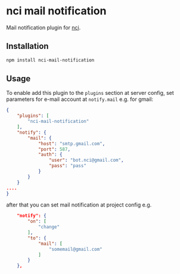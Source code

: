 # nci mail notification

Mail notification plugin for [nci](https://github.com/node-ci/nci).

## Installation

```sh
npm install nci-mail-notification
```

## Usage

To enable add this plugin to the `plugins` section at server config, set
parameters for e-mail account at `notify.mail` e.g. for gmail:

```json
{
    "plugins": [
        "nci-mail-notification"
    ],
    "notify": {
        "mail": {
            "host": "smtp.gmail.com",
            "port": 587,
            "auth": {
                "user": "bot.nci@gmail.com",
                "pass": "pass"
            }
        }
    }
....
}
```

after that you can set mail notification at project config e.g.

```json
    "notify": {
        "on": [
            "change"
        ],
        "to": {
            "mail": [
                "somemail@gmail.com"
            ]
        }
    },
```